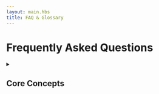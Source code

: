 ```yaml
---
layout: main.hbs
title: FAQ & Glossary
---
```



# Frequently Asked Questions

<details><summary><h2>Core Concepts</h2></summary>

<details><summary><h3>What is child genital cutting (CGC)?</h3></summary>


Child genital cutting (CGC) is a broad term that refers to any non-consensual alteration or removal of genital tissue performed on a minor or coerced adult.

This includes, but is not limited to:
* Male genital cutting (MGC), also known as male genital mutilation (MGM)
* Female genital cutting (FGC), also known as female genital mutilation (FGM)
* Intersex genital cutting (IGC), also known as intersex genital mutilation (IGM)

These practices are often framed with euphemistic language such as infant circumcision or intersex corrective or normalization surgery, but at their core, they all involve the alteration of a child’s genitals without their consent.


### Local perceptions of what genital cutting entails
In Western countries, there’s often a distorted perception of what female genital cutting entails, many assume it’s always the most extreme version involving the full removal of external genitalia, usually a clitoridectomy.  While some rarer forms are indeed severe, others involve less tissue removal than typical male genital cutting (circumcision) within the West. The most common form removing the analogous tissue of the penile foreskin, the clitoral hood.  Despite this, female genital cutting is almost universally condemned, while male genital cutting’s severity is minimized and normalized.

<!--[include chart with type i-iv male and female genital cutting invasiveness]-->

Typical western male genital cutting (circumcision) removes 15 square inches of tissue<!--instert [source]-->.

At GAC, we advocate for the end of all forms of non-consensual child genital cutting, and for the right of every person to make informed autonomous decisions about their own body, including genitals, when they’re of age to do so.

</details>

<details><summary><h3>What is genital autonomy?</h3></summary>


Genital Autonomy is a **fundamental human right** to control what happens to one’s own genitals.  The term is primarily used in reference to **freedom from non-consensual or coerced genital alteration**.

For minors, this means the right to not be subjected to child genital cutting such as:

* Intersex ‘normalization’ surgeries (also known as Intersex Genital Mutilation or IGM)
* Male Circumcision ( Also known as Male Genital Mutilation or MGM)
* Female Circumcision (Also known as Female Genital Mutilation or FGM)

For adults, genital autonomy also means supporting the right to informed, consensual decisions about one’s own body later in life, including: foreskin restoration or labia stretching, body mods such as piercings, gender affirming surgeries, and any other self-directed expression of identity, sexuality or healing.



</details>


<details><summary><h3>What is intersectionality?</h3></summary>


Intersectionality is a framework to analyze how different aspects of a person’s identity such as race, gender, sexuality, disability, and class interact in unique and compounding ways when shaping their experiences of privilege, discrimination, and access to resources.

Coined by Legal Scholar Kimberlé Crenshaw in 1989, the term highlights that systems of oppression are not isolated. You’ve likely heard the name George Floyd, but have you heard of Breonna Taylor?

Breonna Taylor, a black woman, was killed by police in her own home in 2020.  While her death sparked outrage, it received far less immediate attention than cases involving black men such as George Floyd.  This difference isn’t random, it’s an example of how black women are often excluded from gender and racial justice movements alike.
https://www.biscmi.org/wp-content/uploads/2020/11/K-Crenshaw-Demarginalizing-the-Intersection.pdf





</details>


<details><summary><h4>What is intersectional genital autonomy? </h4></summary>


People's experience of violated genital autonomy vary widely depending on their gender, race, class, and more.

For example, many transfeminine people who were circumcised face unique challenges if they later seek vaginoplasty.  Surgeries can rely on foreskin or associated mucosal tissue to create inner labia, but that tissue may no longer be available.  This often leaves trans people with fewer surgical options, more complicated outcomes, and potentially limits access to affirming care altogether.

Many Jewish people who oppose circumcision may feel unwelcome in genital autonomy spaces that fail to make room for culturally sensitive dialogue, while also feeling alienated from religious communities that frame circumcision as sacred or identity-affirming. This can leave Jewish survivors of circumcision or Jewish parents exploring alternatives, isolated from both support and belonging. These dynamics are not rooted in inherent incompatibility between Judaism and genital autonomy, but in the need for more inclusive and respectful spaces.

These are just two of many, many, unique scenarios that illustrate why genital autonomy advocacy must be intersectional.  At GAC, our goal is to bring intersectionality to the genital autonomy movement because we know that the harm, and the healing doesn’t happen in a vacuum.



<!--</details>


<details><summary><h3>Question Eg</h3></summary>





</details>

</details>


<details><summary><h2>Category</h2></summary>

<details><summary><h3>Example Question</h3></summary>



</details>

<details><summary><h3>Example Question</h3></summary>



</details>

<details><summary><h3>Example Question</h3></summary>



</details>

</details>

<details><summary><h2>Category</h2></summary>

<details><summary><h3>Example Question</h3></summary>



</details>

<details><summary><h3>Example Question</h3></summary>



</details>

<details><summary><h3>Example Question</h3></summary>



</details>

</details>
-->
